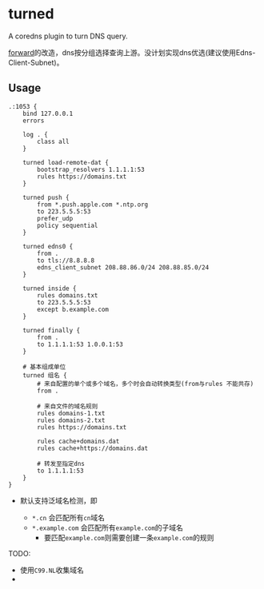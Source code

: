 # turned

A coredns plugin to turn DNS query.

[forward](https://coredns.io/plugins/forward/)的改造，dns按分组选择查询上游。没计划实现dns优选(建议使用Edns-Client-Subnet)。

## Usage

```
.:1053 {
    bind 127.0.0.1
    errors

    log . {
        class all
    }

    turned load-remote-dat {
        bootstrap_resolvers 1.1.1.1:53
        rules https://domains.txt
    }
    
    turned push {
        from *.push.apple.com *.ntp.org
        to 223.5.5.5:53 
        prefer_udp
        policy sequential
    }
    
    turned edns0 {
        from .
        to tls://8.8.8.8
        edns_client_subnet 208.88.86.0/24 208.88.85.0/24
    }
    
    turned inside {
        rules domains.txt
        to 223.5.5.5:53
        except b.example.com
    }

    turned finally {
        from .
        to 1.1.1.1:53 1.0.0.1:53
    }
    
    # 基本组成单位
    turned 组名 {
        # 来自配置的单个或多个域名，多个时会自动转换类型(from与rules 不能共存)
        from .
        
        # 来自文件的域名规则
        rules domains-1.txt
        rules domains-2.txt
        rules https://domains.txt

        rules cache+domains.dat
        rules cache+https://domains.dat
        
        # 转发至指定dns
        to 1.1.1.1:53
    }
}
```

+ 默认支持泛域名检测，即
  - `*.cn` 会匹配所有`cn`域名

  * `*.example.com` 会匹配所有`example.com`的子域名
    - 要匹配`example.com`则需要创建一条`example.com`的规则

TODO:

- 使用`C99.NL`收集域名
- 
